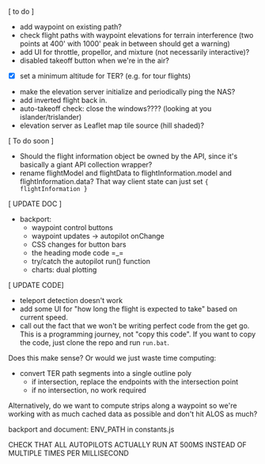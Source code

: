 [ to do ]

- add waypoint on existing path?
- check flight paths with waypoint elevations for terrain interference (two points at 400' with 1000' peak in between should get a warning)
- add UI for throttle, propellor, and mixture (not necessarily interactive)?
- disabled takeoff button when we're in the air?
- [x] set a minimum altitude for TER? (e.g. for tour flights)
- make the elevation server initialize and periodically ping the NAS?
- add inverted flight back in.
- auto-takeoff check: close the windows???? (looking at you islander/trislander)
- elevation server as Leaflet map tile source (hill shaded)?

[ To do soon ]

- Should the flight information object be owned by the API, since it's basically a giant API collection wrapper?
- rename flightModel and flightData to flightInformation.model and flightInformation.data? That way client state can just set `{ flightInformation }`

[ UPDATE DOC ]

- backport:
  - waypoint control buttons
  - waypoint updates -> autopilot onChange
  - CSS changes for button bars
  - the heading mode code =\_=
  - try/catch the autopilot run() function
  - charts: dual plotting

[ UPDATE CODE]

- teleport detection doesn't work
- add some UI for "how long the flight is expected to take" based on current speed.
- call out the fact that we won't be writing perfect code from the get go. This is a programming journey, not "copy this code". If you want to copy the code, just clone the repo and run `run.bat`.


Does this make sense? Or would we just waste time computing:
  - convert TER path segments into a single outline poly
    - if intersection, replace the endpoints with the intersection point
    - if no intersection, no work required

Alternatively, do we want to compute strips along a waypoint so we're working with as much cached data as possible and don't hit ALOS as much?

backport and document: ENV_PATH in constants.js

CHECK THAT ALL AUTOPILOTS ACTUALLY RUN AT 500MS INSTEAD OF MULTIPLE TIMES PER MILLISECOND